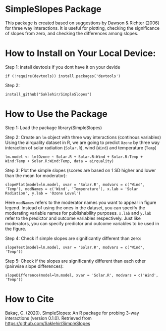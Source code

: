 # SimpleSlopes Package
This package is created based on suggestions by Dawson & Richter (2006) for three way interactions. 
It is useful for plotting, checking the significance of slopes from zero, and checking the differences among slopes. 

# How to Install on Your Local Device:
Step 1: install devtools if you dont have it on your devide

`if (!require(devtools)) install.packages('devtools')`

Step 2: 

`install_github("Saklehir/SimpleSlopes")`

# How to Use the Package
Step 1: Load the package
library(SimpleSlopes)

Step 2: Create an `lm` object with three way interactions (continous variables)
Using the airquality dataset in R, we are going to predict `Ozone` by three way interaction of solar radiation (`Solar.R`), wind (`Wind`) and temperature (`Temp`)

`lm.model <- lm(Ozone ~ Solar.R + Solar.R:Wind + Solar.R:Temp + Wind:Temp + Solar.R:Wind:Temp, data = airquality)`

Step 3: Plot the simple slopes (scores are based on 1 SD higher and lower than the mean for moderator):

`slopePlot(model=lm.model, xvar = 'Solar.R', modvars = c('Wind', 'Temp'), modNames = c('Wind', 'Temperature'), x.lab = 'Solar Radiation', y.lab = 'Ozone Level')`

Here `modNames` refers to the moderator names you want to appear in figure legend. Instead of using the ones in the dataset, you can specify the moderating variable names for publishability purposes. `x.lab` and `y.lab` refer to the predictor and outcome variables respectively. Just like moderators, you can specify predictor and outcome variables to be used in the figure.
 
Step 4: Check if simple slopes are significantly different than zero:

`slopeTest(model=lm.model, xvar = 'Solar.R', modvars = c('Wind', 'Temp'))`

Step 5: Check if the slopes are significantly different than each other (pairwise slope differences):

`slopeDifference(model=lm.model, xvar = 'Solar.R', modvars = c('Wind', 'Temp'))`

# How to Cite
Bakaç, C. (2020). SimpleSlopes: An R package for probing 3-way interactions (version 0.1.0). Retrieved from https://github.com/Saklehir/SimpleSlopes
